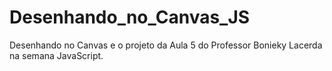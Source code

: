 # Desenhando_no_Canvas_JS
Desenhando no Canvas e o projeto da Aula 5 do Professor Bonieky Lacerda na semana JavaScript.
